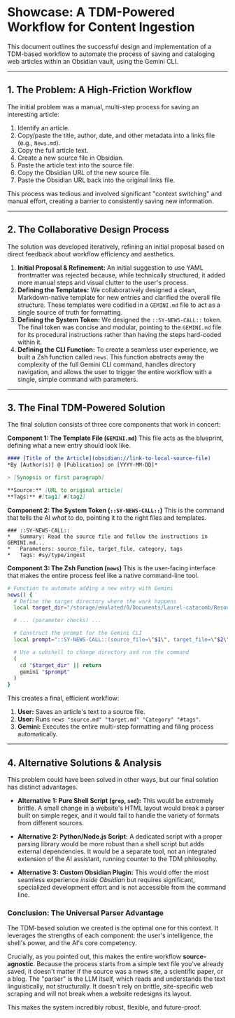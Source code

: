 # Showcase: A TDM-Powered Workflow for Content Ingestion

This document outlines the successful design and implementation of a TDM-based workflow to automate the process of saving and cataloging web articles within an Obsidian vault, using the Gemini CLI.

---

## 1. The Problem: A High-Friction Workflow

The initial problem was a manual, multi-step process for saving an interesting article:

1.  Identify an article.
2.  Copy/paste the title, author, date, and other metadata into a links file (e.g., `News.md`).
3.  Copy the full article text.
4.  Create a new source file in Obsidian.
5.  Paste the article text into the source file.
6.  Copy the Obsidian URL of the new source file.
7.  Paste the Obsidian URL back into the original links file.

This process was tedious and involved significant "context switching" and manual effort, creating a barrier to consistently saving new information.

---

## 2. The Collaborative Design Process

The solution was developed iteratively, refining an initial proposal based on direct feedback about workflow efficiency and aesthetics.

1.  **Initial Proposal & Refinement:** An initial suggestion to use YAML frontmatter was rejected because, while technically structured, it added more manual steps and visual clutter to the user's process.
2.  **Defining the Templates:** We collaboratively designed a clean, Markdown-native template for new entries and clarified the overall file structure. These templates were codified in a `GEMINI.md` file to act as a single source of truth for formatting.
3.  **Defining the System Token:** We designed the `::SY-NEWS-CALL::` token. The final token was concise and modular, pointing to the `GEMINI.md` file for its procedural instructions rather than having the steps hard-coded within it.
4.  **Defining the CLI Function:** To create a seamless user experience, we built a Zsh function called `news`. This function abstracts away the complexity of the full Gemini CLI command, handles directory navigation, and allows the user to trigger the entire workflow with a single, simple command with parameters.

---

## 3. The Final TDM-Powered Solution

The final solution consists of three core components that work in concert:

**Component 1: The Template File (`GEMINI.md`)**
This file acts as the blueprint, defining what a new entry should look like.
```markdown
#### [Title of the Article](obsidian://link-to-local-source-file)
*By [Author(s)] @ [Publication] on [YYYY-MM-DD]*

> [Synopsis or first paragraph]

**Source:** [URL to original article]
**Tags:** #[tag1] #[tag2]
```

**Component 2: The System Token (`::SY-NEWS-CALL::`)**
This is the command that tells the AI *what* to do, pointing it to the right files and templates.
```
### ::SY-NEWS-CALL::
*   Summary: Read the source file and follow the instructions in GEMINI.md...
*   Parameters: source_file, target_file, category, tags
*   Tags: #sy/type/ingest
```

**Component 3: The Zsh Function (`news`)**
This is the user-facing interface that makes the entire process feel like a native command-line tool.
```zsh
# Function to automate adding a new entry with Gemini
news() {
  # Define the target directory where the work happens
  local target_dir="/storage/emulated/0/Documents/Laurel-catacomb/Resources/Links"

  # ... (parameter checks) ...

  # Construct the prompt for the Gemini CLI
  local prompt="::SY-NEWS-CALL::(source_file=\"$1\", target_file=\"$2\", category=\"$3\", tags=\"$4\")"

  # Use a subshell to change directory and run the command
  (
    cd "$target_dir" || return
    gemini "$prompt"
  )
}
```

This creates a final, efficient workflow:
1.  **User:** Saves an article's text to a source file.
2.  **User:** Runs `news "source.md" "target.md" "Category" "#tags"`.
3.  **Gemini:** Executes the entire multi-step formatting and filing process automatically.

---

## 4. Alternative Solutions & Analysis

This problem could have been solved in other ways, but our final solution has distinct advantages.

*   **Alternative 1: Pure Shell Script (`grep`, `sed`):** This would be extremely brittle. A small change in a website's HTML layout would break a parser built on simple regex, and it would fail to handle the variety of formats from different sources.

*   **Alternative 2: Python/Node.js Script:** A dedicated script with a proper parsing library would be more robust than a shell script but adds external dependencies. It would be a separate tool, not an integrated extension of the AI assistant, running counter to the TDM philosophy.

*   **Alternative 3: Custom Obsidian Plugin:** This would offer the most seamless experience *inside Obsidian* but requires significant, specialized development effort and is not accessible from the command line.

### Conclusion: The Universal Parser Advantage

The TDM-based solution we created is the optimal one for this context. It leverages the strengths of each component: the user's intelligence, the shell's power, and the AI's core competency.

Crucially, as you pointed out, this makes the entire workflow **source-agnostic**. Because the process starts from a simple text file you've already saved, it doesn't matter if the source was a news site, a scientific paper, or a blog. The "parser" is the LLM itself, which reads and understands the text linguistically, not structurally. It doesn't rely on brittle, site-specific web scraping and will not break when a website redesigns its layout.

This makes the system incredibly robust, flexible, and future-proof.
